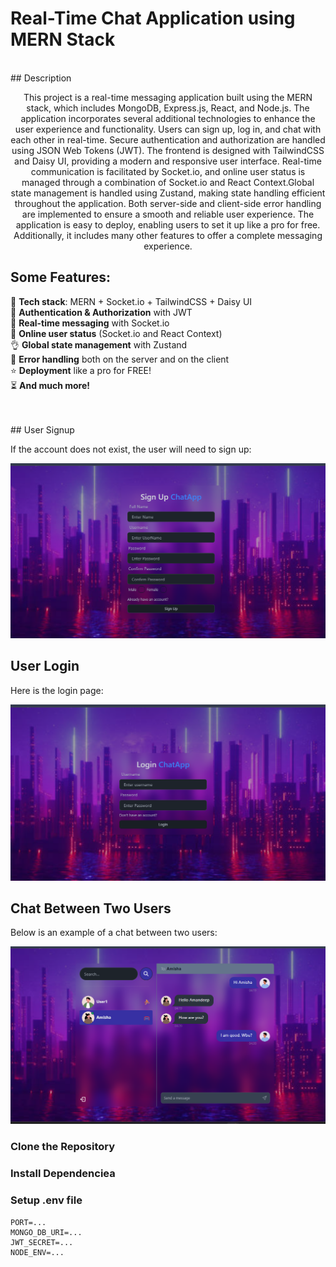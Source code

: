 # Real-Time Chat Application using MERN Stack
<br>
## Description
<p align="center">
This project is a real-time messaging application built using the MERN stack, which includes MongoDB, Express.js, React, and Node.js. The application incorporates several additional technologies to enhance the user experience and functionality. Users can sign up, log in, and chat with each other in real-time. Secure authentication and authorization are handled using JSON Web Tokens (JWT). The frontend is designed with TailwindCSS and Daisy UI, providing a modern and responsive user interface. Real-time communication is facilitated by Socket.io, and online user status is managed through a combination of Socket.io and React Context.Global state management is handled using Zustand, making state handling efficient throughout the application. Both server-side and client-side error handling are implemented to ensure a smooth and reliable user experience. The application is easy to deploy, enabling users to set it up like a pro for free. Additionally, it includes many other features to offer a complete messaging experience.
</p>

## Some Features:

🌟 **Tech stack**: MERN + Socket.io + TailwindCSS + Daisy UI  
🎃 **Authentication & Authorization** with JWT  
👾 **Real-time messaging** with Socket.io  
🚀 **Online user status** (Socket.io and React Context)  
👌 **Global state management** with Zustand  
🐞 **Error handling** both on the server and on the client  
⭐ **Deployment** like a pro for FREE!  
⏳ **And much more!**

<br>
<br>
## User Signup

If the account does not exist, the user will need to sign up:

![SignUp Page](./frontend/public/signup.png)
<br>
## User Login

Here is the login page:

![Login Page](./frontend/public/login.png)
<br>
## Chat Between Two Users

Below is an example of a chat between two users:

![Chat Page](./frontend/public/chat.png)
<br>
### Clone the Repository


### Install Dependenciea


### Setup .env file

```dotenv
PORT=...
MONGO_DB_URI=...
JWT_SECRET=...
NODE_ENV=...
````

